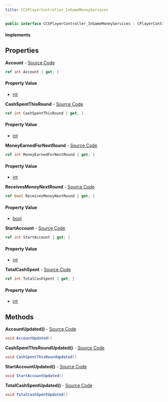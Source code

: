 ```yaml
---
title: CCSPlayerController_InGameMoneyServices
---
```


```csharp
public interface CCSPlayerController_InGameMoneyServices : CPlayerControllerComponent, ISchemaClass<CPlayerControllerComponent>, ISchemaClass<CCSPlayerController_InGameMoneyServices>, ISchemaField, ISchemaClass, INativeHandle
```

#### Implements

## Properties

**Account** - [Source Code](https://github.com/swiftly-solution/swiftlys2/blob/master/managed/src/SwiftlyS2.Generated/Schemas/Interfaces/CCSPlayerController_InGameMoneyServices.cs#L20)

```csharp
ref int Account { get; }
```

#### Property Value

- [int](https://learn.microsoft.com/dotnet/api/system.int32)

**CashSpentThisRound** - [Source Code](https://github.com/swiftly-solution/swiftlys2/blob/master/managed/src/SwiftlyS2.Generated/Schemas/Interfaces/CCSPlayerController_InGameMoneyServices.cs#L26)

```csharp
ref int CashSpentThisRound { get; }
```

#### Property Value

- [int](https://learn.microsoft.com/dotnet/api/system.int32)

**MoneyEarnedForNextRound** - [Source Code](https://github.com/swiftly-solution/swiftlys2/blob/master/managed/src/SwiftlyS2.Generated/Schemas/Interfaces/CCSPlayerController_InGameMoneyServices.cs#L18)

```csharp
ref int MoneyEarnedForNextRound { get; }
```

#### Property Value

- [int](https://learn.microsoft.com/dotnet/api/system.int32)

**ReceivesMoneyNextRound** - [Source Code](https://github.com/swiftly-solution/swiftlys2/blob/master/managed/src/SwiftlyS2.Generated/Schemas/Interfaces/CCSPlayerController_InGameMoneyServices.cs#L16)

```csharp
ref bool ReceivesMoneyNextRound { get; }
```

#### Property Value

- [bool](https://learn.microsoft.com/dotnet/api/system.boolean)

**StartAccount** - [Source Code](https://github.com/swiftly-solution/swiftlys2/blob/master/managed/src/SwiftlyS2.Generated/Schemas/Interfaces/CCSPlayerController_InGameMoneyServices.cs#L22)

```csharp
ref int StartAccount { get; }
```

#### Property Value

- [int](https://learn.microsoft.com/dotnet/api/system.int32)

**TotalCashSpent** - [Source Code](https://github.com/swiftly-solution/swiftlys2/blob/master/managed/src/SwiftlyS2.Generated/Schemas/Interfaces/CCSPlayerController_InGameMoneyServices.cs#L24)

```csharp
ref int TotalCashSpent { get; }
```

#### Property Value

- [int](https://learn.microsoft.com/dotnet/api/system.int32)

## Methods

**AccountUpdated()** - [Source Code](https://github.com/swiftly-solution/swiftlys2/blob/master/managed/src/SwiftlyS2.Generated/Schemas/Interfaces/CCSPlayerController_InGameMoneyServices.cs#L28)

```csharp
void AccountUpdated()
```

**CashSpentThisRoundUpdated()** - [Source Code](https://github.com/swiftly-solution/swiftlys2/blob/master/managed/src/SwiftlyS2.Generated/Schemas/Interfaces/CCSPlayerController_InGameMoneyServices.cs#L31)

```csharp
void CashSpentThisRoundUpdated()
```

**StartAccountUpdated()** - [Source Code](https://github.com/swiftly-solution/swiftlys2/blob/master/managed/src/SwiftlyS2.Generated/Schemas/Interfaces/CCSPlayerController_InGameMoneyServices.cs#L29)

```csharp
void StartAccountUpdated()
```

**TotalCashSpentUpdated()** - [Source Code](https://github.com/swiftly-solution/swiftlys2/blob/master/managed/src/SwiftlyS2.Generated/Schemas/Interfaces/CCSPlayerController_InGameMoneyServices.cs#L30)

```csharp
void TotalCashSpentUpdated()
```

